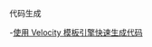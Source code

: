 代码生成

-[使用 Velocity 模板引擎快速生成代码](https://www.ibm.com/developerworks/cn/java/j-lo-velocity1/index.html)